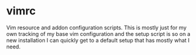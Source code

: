 # vimrc
Vim resource and addon configuration scripts. This is mostly just for my own tracking of my base vim configuration and the setup script is so on a new installation I can quickly get to a default setup that has mostly what I need.
